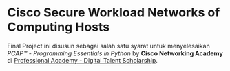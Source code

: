 # Cisco Secure Workload Networks of Computing Hosts
Final Project ini disusun sebagai salah satu syarat untuk menyelesaikan *PCAP™ - Programming Essentials in Python* by **Cisco Networking Academy** di <a href="https://digitalent.kominfo.go.id/akademi/PROA">Professional Academy - Digital Talent Scholarship</a>.
